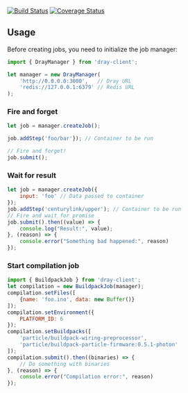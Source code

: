 [![Build Status](https://travis-ci.com/spark/dray-client.svg?token=M4rP8W5QPGszZyem6TGE&branch=master)](https://travis-ci.com/spark/dray-client) [![Coverage Status](https://coveralls.io/repos/github/spark/dray-client/badge.svg?branch=master&t=J9lNEW)](https://coveralls.io/github/spark/dray-client?branch=master)

## Usage

Before creating jobs, you need to initialize the job manager:

```js
import { DrayManager } from 'dray-client';

let manager = new DrayManager(
	'http://0.0.0.0:3000',   // Dray URL
	'redis://127.0.0.1:6379' // Redis URL
);
```

### Fire and forget

```js
let job = manager.createJob();

job.addStep('foo/bar'}); // Container to be run

// Fire and forget!
job.submit();
```

### Wait for result
```js
let job = manager.createJob({
	input: 'foo' // Data passed to container
});
job.addStep('centurylink/upper'); // Container to be run
// Fire and wait for promise
job.submit().then((value) => {
	console.log("Result:", value);
}, (reason) => {
	console.error("Something bad happened:", reason)
});
```

### Start compilation job
```js
import { BuildpackJob } from 'dray-client';
let compilation = new BuildpackJob(manager);
compilation.setFiles([
	{name: 'foo.ino', data: new Buffer()}
]);
compilation.setEnvironment({
	PLATFORM_ID: 6
});
compilation.setBuildpacks([
	'particle/buildpack-wiring-preprocessor',
	'particle/buildpack-particle-firmware:0.5.1-photon'
]);
compilation.submit().then((binaries) => {
	// Do something with binaries
}, (reason) => {
	console.error("Compilation error:", reason)
});
```
